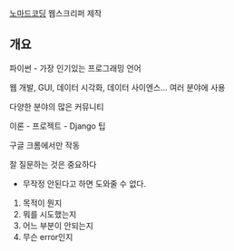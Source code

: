 
[노마드코딩](https://nomadcoders.co/)
웹스크리퍼 제작

## 개요

파이썬 - 가장 인기있는 프로그래밍 언어

웹 개발, GUI, 데이터 시각화, 데이터 사이엔스... 여러 분야에 사용

다양한 분야의 많은 커뮤니티 

이론 - 프로젝트 - Django 팁

구글 크롬에서만 작동

잘 질문하는 것은 중요하다
* 무작정 안된다고 하면 도와줄 수 없다.
1. 목적이 뭔지
2. 뭐를 시도했는지
3. 어느 부분이 안되는지
4. 무슨 error인지
